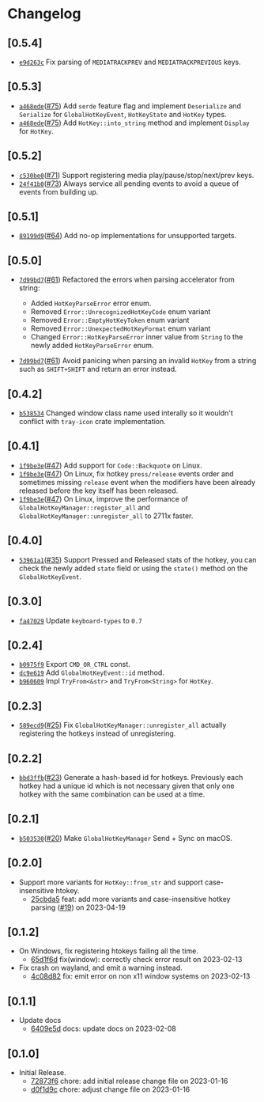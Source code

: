# Changelog

## \[0.5.4]

- [`e9d263c`](https://www.github.com/tauri-apps/global-hotkey/commit/e9d263c2d9b9535af8d64c7b8950308d16b57b94) Fix parsing of `MEDIATRACKPREV` and `MEDIATRACKPREVIOUS` keys.

## \[0.5.3]

- [`a468ede`](https://www.github.com/tauri-apps/global-hotkey/commit/a468ede66aa2102f146bebd71ad618eff550997a)([#75](https://www.github.com/tauri-apps/global-hotkey/pull/75)) Add `serde` feature flag and implement `Deserialize` and `Serialize` for `GlobalHotKeyEvent`, `HotKeyState` and `HotKey` types.
- [`a468ede`](https://www.github.com/tauri-apps/global-hotkey/commit/a468ede66aa2102f146bebd71ad618eff550997a)([#75](https://www.github.com/tauri-apps/global-hotkey/pull/75)) Add `HotKey::into_string` method and implement `Display` for `HotKey`.

## \[0.5.2]

- [`c530be0`](https://www.github.com/tauri-apps/global-hotkey/commit/c530be0dbf939d2dd8d05eacc2071f493769a834)([#71](https://www.github.com/tauri-apps/global-hotkey/pull/71)) Support registering media play/pause/stop/next/prev keys.
- [`24f41b0`](https://www.github.com/tauri-apps/global-hotkey/commit/24f41b0fd9f54e822e6397bc95d9e717c67aab72)([#73](https://www.github.com/tauri-apps/global-hotkey/pull/73)) Always service all pending events to avoid a queue of events from building up.

## \[0.5.1]

- [`89199d9`](https://www.github.com/tauri-apps/global-hotkey/commit/89199d930db3a71f1e19a29d6c1d6ff2e8cffb11)([#64](https://www.github.com/tauri-apps/global-hotkey/pull/64)) Add no-op implementations for unsupported targets.

## \[0.5.0]

- [`7d99bd7`](https://www.github.com/tauri-apps/global-hotkey/commit/7d99bd78a383e11ae6bb8fce0525afcc9e427c8f)([#61](https://www.github.com/tauri-apps/global-hotkey/pull/61)) Refactored the errors when parsing accelerator from string:

  - Added `HotKeyParseError` error enum.
  - Removed `Error::UnrecognizedHotKeyCode` enum variant
  - Removed `Error::EmptyHotKeyToken` enum variant
  - Removed `Error::UnexpectedHotKeyFormat` enum variant
  - Changed `Error::HotKeyParseError` inner value from `String` to the newly added `HotKeyParseError` enum.
- [`7d99bd7`](https://www.github.com/tauri-apps/global-hotkey/commit/7d99bd78a383e11ae6bb8fce0525afcc9e427c8f)([#61](https://www.github.com/tauri-apps/global-hotkey/pull/61)) Avoid panicing when parsing an invalid `HotKey` from a string such as `SHIFT+SHIFT` and return an error instead.

## \[0.4.2]

- [`b538534`](https://www.github.com/tauri-apps/global-hotkey/commit/b538534f9181ccd38e76d93368378fc6ed3a3a08) Changed window class name used interally so it wouldn't conflict with `tray-icon` crate implementation.

## \[0.4.1]

- [`1f9be3e`](https://www.github.com/tauri-apps/global-hotkey/commit/1f9be3e0631817a9c96a4d98289158286cb689e8)([#47](https://www.github.com/tauri-apps/global-hotkey/pull/47)) Add support for `Code::Backquote` on Linux.
- [`1f9be3e`](https://www.github.com/tauri-apps/global-hotkey/commit/1f9be3e0631817a9c96a4d98289158286cb689e8)([#47](https://www.github.com/tauri-apps/global-hotkey/pull/47)) On Linux, fix hotkey `press/release` events order and sometimes missing `release` event when the modifiers have been already released before the key itself has been released.
- [`1f9be3e`](https://www.github.com/tauri-apps/global-hotkey/commit/1f9be3e0631817a9c96a4d98289158286cb689e8)([#47](https://www.github.com/tauri-apps/global-hotkey/pull/47)) On Linux, improve the performance of `GlobalHotKeyManager::register_all` and `GlobalHotKeyManager::unregister_all` to 2711x faster.

## \[0.4.0]

- [`53961a1`](https://www.github.com/tauri-apps/global-hotkey/commit/53961a1ade623bb97ce96db71fbe1193ffc9d6a7)([#35](https://www.github.com/tauri-apps/global-hotkey/pull/35)) Support Pressed and Released stats of the hotkey, you can check the newly added `state` field or using the `state()` method on the `GlobalHotKeyEvent`.

## \[0.3.0]

- [`fa47029`](https://www.github.com/tauri-apps/global-hotkey/commit/fa47029435ed953b07f5809d9e521bcd2c24bf54) Update `keyboard-types` to `0.7`

## \[0.2.4]

- [`b0975f9`](https://www.github.com/tauri-apps/global-hotkey/commit/b0975f9983aa023df3cd72bbd8d3158165e9f6eb) Export `CMD_OR_CTRL` const.
- [`dc9e619`](https://www.github.com/tauri-apps/global-hotkey/commit/dc9e6197362164ef6b8aae90df41a6a2b459f5fb) Add `GlobalHotKeyEvent::id` method.
- [`b960609`](https://www.github.com/tauri-apps/global-hotkey/commit/b96060952daf8959939f07c968b8bd58e33f4abd) Impl `TryFrom<&str>` and `TryFrom<String>` for `HotKey`.

## \[0.2.3]

- [`589ecd9`](https://www.github.com/tauri-apps/global-hotkey/commit/589ecd9afd79aab93b25b357b4c70afdf69f9f6d)([#25](https://www.github.com/tauri-apps/global-hotkey/pull/25)) Fix `GlobalHotKeyManager::unregister_all` actually registering the hotkeys instead of unregistering.

## \[0.2.2]

- [`bbd3ffb`](https://www.github.com/tauri-apps/global-hotkey/commit/bbd3ffbea2a76eaae7cd344a019a942456f94a26)([#23](https://www.github.com/tauri-apps/global-hotkey/pull/23)) Generate a hash-based id for hotkeys. Previously each hotkey had a unique id which is not necessary given that only one hotkey with the same combination can be used at a time.

## \[0.2.1]

- [`b503530`](https://www.github.com/tauri-apps/global-hotkey/commit/b503530eb49a7fe8da3e49080e3f72f82a70b7a2)([#20](https://www.github.com/tauri-apps/global-hotkey/pull/20)) Make `GlobalHotKeyManager` Send + Sync on macOS.

## \[0.2.0]

- Support more variants for `HotKey::from_str` and support case-insensitive htokey.
  - [25cbda5](https://www.github.com/tauri-apps/global-hotkey/commit/25cbda58c503b8230af00c6192e87d5ce1fc2742) feat: add more variants and case-insensitive hotkey parsing ([#19](https://www.github.com/tauri-apps/global-hotkey/pull/19)) on 2023-04-19

## \[0.1.2]

- On Windows, fix registering htokeys failing all the time.
  - [65d1f6d](https://www.github.com/tauri-apps/global-hotkey/commit/65d1f6dffd54bafe46d1ae776639b5dd10e78b96) fix(window): correctly check error result on 2023-02-13
- Fix crash on wayland, and emit a warning instead.
  - [4c08d82](https://www.github.com/tauri-apps/global-hotkey/commit/4c08d82fa4a20c82988b49f718688ec29de8a781) fix: emit error on non x11 window systems on 2023-02-13

## \[0.1.1]

- Update docs
  - [6409e5d](https://www.github.com/tauri-apps/global-hotkey/commit/6409e5dd351e1cae808c0042f4507e9afad70a05) docs: update docs on 2023-02-08

## \[0.1.0]

- Initial Release.
  - [72873f6](https://www.github.com/tauri-apps/global-hotkey/commit/72873f629b47565888d5f2a4264476c9974686b6) chore: add initial release change file on 2023-01-16
  - [d0f1d9c](https://www.github.com/tauri-apps/global-hotkey/commit/d0f1d9c58eba60015f658f7a742c200c2d1bd55e) chore: adjust change file on 2023-01-16
